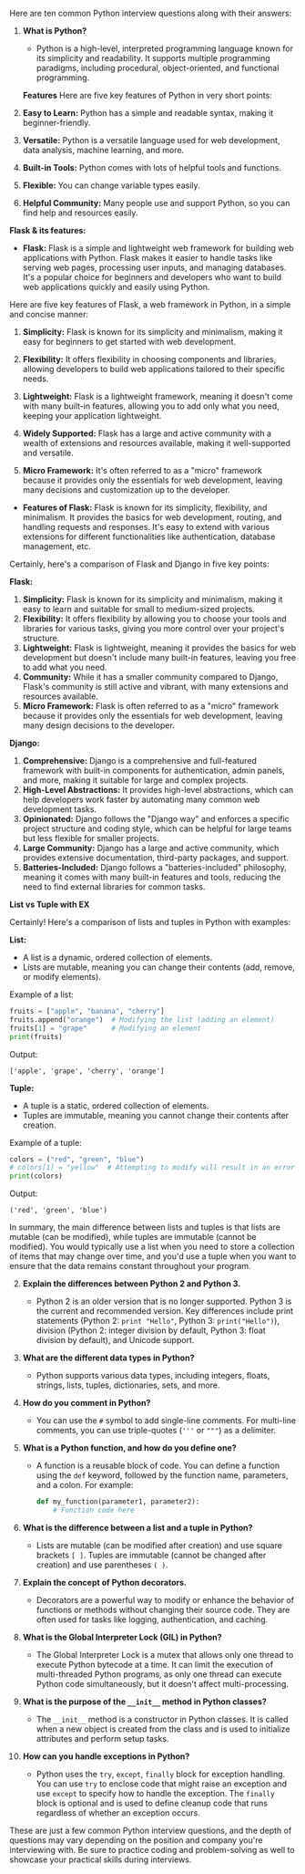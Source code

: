 Here are ten common Python interview questions along with their answers:

1. **What is Python?**
   - Python is a high-level, interpreted programming language known for its simplicity and readability. It supports multiple programming paradigms, including procedural, object-oriented, and functional programming.


   **Features**
Here are five key features of Python in very short points:

1. **Easy to Learn:** Python has a simple and readable syntax, making it beginner-friendly.

2. **Versatile:** Python is a versatile language used for web development, data analysis, machine learning, and more.

3. **Built-in Tools:** Python comes with lots of helpful tools and functions.

4. **Flexible:** You can change variable types easily.

5. **Helpful Community:** Many people use and support Python, so you can find help and resources easily.


**Flask & its features:**
- **Flask:** 
Flask is a simple and lightweight web framework for building web applications with Python. Flask makes it easier to handle tasks like serving web pages, processing user inputs, and managing databases. It's a popular choice for beginners and developers who want to build web applications quickly and easily using Python.

Here are five key features of Flask, a web framework in Python, in a simple and concise manner:

1. **Simplicity:** Flask is known for its simplicity and minimalism, making it easy for beginners to get started with web development.

2. **Flexibility:** It offers flexibility in choosing components and libraries, allowing developers to build web applications tailored to their specific needs.

3. **Lightweight:** Flask is a lightweight framework, meaning it doesn't come with many built-in features, allowing you to add only what you need, keeping your application lightweight.

4. **Widely Supported:** Flask has a large and active community with a wealth of extensions and resources available, making it well-supported and versatile.

5. **Micro Framework:** It's often referred to as a "micro" framework because it provides only the essentials for web development, leaving many decisions and customization up to the developer.


- **Features of Flask:** Flask is known for its simplicity, flexibility, and minimalism. It provides the basics for web development, routing, and handling requests and responses. It's easy to extend with various extensions for different functionalities like authentication, database management, etc.



Certainly, here's a comparison of Flask and Django in five key points:

**Flask:**
1. **Simplicity:** Flask is known for its simplicity and minimalism, making it easy to learn and suitable for small to medium-sized projects.
2. **Flexibility:** It offers flexibility by allowing you to choose your tools and libraries for various tasks, giving you more control over your project's structure.
3. **Lightweight:** Flask is lightweight, meaning it provides the basics for web development but doesn't include many built-in features, leaving you free to add what you need.
4. **Community:** While it has a smaller community compared to Django, Flask's community is still active and vibrant, with many extensions and resources available.
5. **Micro Framework:** Flask is often referred to as a "micro" framework because it provides only the essentials for web development, leaving many design decisions to the developer.

**Django:**
1. **Comprehensive:** Django is a comprehensive and full-featured framework with built-in components for authentication, admin panels, and more, making it suitable for large and complex projects.
2. **High-Level Abstractions:** It provides high-level abstractions, which can help developers work faster by automating many common web development tasks.
3. **Opinionated:** Django follows the "Django way" and enforces a specific project structure and coding style, which can be helpful for large teams but less flexible for smaller projects.
4. **Large Community:** Django has a large and active community, which provides extensive documentation, third-party packages, and support.
5. **Batteries-Included:** Django follows a "batteries-included" philosophy, meaning it comes with many built-in features and tools, reducing the need to find external libraries for common tasks.


**List vs Tuple with EX**

Certainly! Here's a comparison of lists and tuples in Python with examples:

**List:**
- A list is a dynamic, ordered collection of elements.
- Lists are mutable, meaning you can change their contents (add, remove, or modify elements).

Example of a list:
```python
fruits = ["apple", "banana", "cherry"]
fruits.append("orange")  # Modifying the list (adding an element)
fruits[1] = "grape"      # Modifying an element
print(fruits)
```

Output:
```
['apple', 'grape', 'cherry', 'orange']
```

**Tuple:**
- A tuple is a static, ordered collection of elements.
- Tuples are immutable, meaning you cannot change their contents after creation.

Example of a tuple:
```python
colors = ("red", "green", "blue")
# colors[1] = "yellow"  # Attempting to modify will result in an error
print(colors)
```

Output:
```
('red', 'green', 'blue')
```

In summary, the main difference between lists and tuples is that lists are mutable (can be modified), while tuples are immutable (cannot be modified). You would typically use a list when you need to store a collection of items that may change over time, and you'd use a tuple when you want to ensure that the data remains constant throughout your program.



2. **Explain the differences between Python 2 and Python 3.**
   - Python 2 is an older version that is no longer supported. Python 3 is the current and recommended version. Key differences include print statements (Python 2: `print "Hello"`, Python 3: `print("Hello")`), division (Python 2: integer division by default, Python 3: float division by default), and Unicode support.

3. **What are the different data types in Python?**
   - Python supports various data types, including integers, floats, strings, lists, tuples, dictionaries, sets, and more.

4. **How do you comment in Python?**
   - You can use the `#` symbol to add single-line comments. For multi-line comments, you can use triple-quotes (`'''` or `"""`) as a delimiter.

5. **What is a Python function, and how do you define one?**
   - A function is a reusable block of code. You can define a function using the `def` keyword, followed by the function name, parameters, and a colon. For example:
     ```python
     def my_function(parameter1, parameter2):
         # Function code here
     ```

6. **What is the difference between a list and a tuple in Python?**
   - Lists are mutable (can be modified after creation) and use square brackets `[ ]`. Tuples are immutable (cannot be changed after creation) and use parentheses `( )`.

7. **Explain the concept of Python decorators.**
   - Decorators are a powerful way to modify or enhance the behavior of functions or methods without changing their source code. They are often used for tasks like logging, authentication, and caching.

8. **What is the Global Interpreter Lock (GIL) in Python?**
   - The Global Interpreter Lock is a mutex that allows only one thread to execute Python bytecode at a time. It can limit the execution of multi-threaded Python programs, as only one thread can execute Python code simultaneously, but it doesn't affect multi-processing.

9. **What is the purpose of the `__init__` method in Python classes?**
   - The `__init__` method is a constructor in Python classes. It is called when a new object is created from the class and is used to initialize attributes and perform setup tasks.

10. **How can you handle exceptions in Python?**
    - Python uses the `try`, `except`, `finally` block for exception handling. You can use `try` to enclose code that might raise an exception and use `except` to specify how to handle the exception. The `finally` block is optional and is used to define cleanup code that runs regardless of whether an exception occurs.

These are just a few common Python interview questions, and the depth of questions may vary depending on the position and company you're interviewing with. Be sure to practice coding and problem-solving as well to showcase your practical skills during interviews.